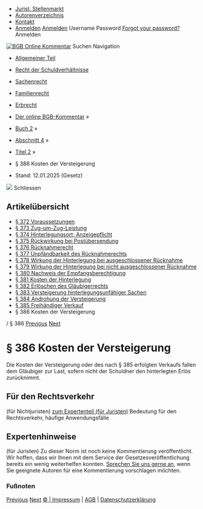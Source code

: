   * [Jurist. Stellenmarkt](https://bgb.kommentar.de/Buch-2/Abschnitt-4/Titel-2/</job-board> "Jurist. Stellenmarkt")
  * [Autorenverzeichnis](https://bgb.kommentar.de/Buch-2/Abschnitt-4/Titel-2/</Autorenverzeichnis> "Autorenverzeichnis")
  * [Kontakt](https://bgb.kommentar.de/Buch-2/Abschnitt-4/Titel-2/</Kontakt>)
  * [Anmelden](https://bgb.kommentar.de/Buch-2/Abschnitt-4/Titel-2/<#login> "show login form") [Anmelden](https://bgb.kommentar.de/Buch-2/Abschnitt-4/Titel-2/<#> "hide login form") Username Password
[Forgot your password?](https://bgb.kommentar.de/Buch-2/Abschnitt-4/Titel-2/</user/forgotpassword>) Anmelden 


[![BGB Online Kommentar](https://bgb.kommentar.de/extension/bgb/design/bgb/images/logo.png)](https://bgb.kommentar.de/Buch-2/Abschnitt-4/Titel-2/</> "BGB Online Kommentar")
Suchen
Navigation
  * [Allgemeiner Teil](https://bgb.kommentar.de/Buch-2/Abschnitt-4/Titel-2/</Buch-1>)
  * [Recht der Schuldverhältnisse](https://bgb.kommentar.de/Buch-2/Abschnitt-4/Titel-2/</Buch-2>)
  * [Sachenrecht](https://bgb.kommentar.de/Buch-2/Abschnitt-4/Titel-2/</Buch-3>)
  * [Familienrecht](https://bgb.kommentar.de/Buch-2/Abschnitt-4/Titel-2/</Buch-4>)
  * [Erbrecht](https://bgb.kommentar.de/Buch-2/Abschnitt-4/Titel-2/</Buch-5>)


  * [Der online BGB-Kommentar](https://bgb.kommentar.de/Buch-2/Abschnitt-4/Titel-2/</>) »
  * [Buch 2](https://bgb.kommentar.de/Buch-2/Abschnitt-4/Titel-2/</Buch-2>) »
  * [Abschnitt 4](https://bgb.kommentar.de/Buch-2/Abschnitt-4/Titel-2/</Buch-2/Abschnitt-4>) »
  * [Titel 2](https://bgb.kommentar.de/Buch-2/Abschnitt-4/Titel-2/</Buch-2/Abschnitt-4/Titel-2>) »
  * § 386 Kosten der Versteigerung 
  * Stand: 12.01.2025 (Gesetz) 


![](https://vg01.met.vgwort.de/na/1c9909529ead4f509072c06d9081a7d5)
Schliessen 
## Artikelübersicht
  * [ § 372 Voraussetzungen ](https://bgb.kommentar.de/Buch-2/Abschnitt-4/Titel-2/</Buch-2/Abschnitt-4/Titel-2/Voraussetzungen>)
  * [ § 373 Zug-um-Zug-Leistung ](https://bgb.kommentar.de/Buch-2/Abschnitt-4/Titel-2/</Buch-2/Abschnitt-4/Titel-2/Zug-um-Zug-Leistung>)
  * [ § 374 Hinterlegungsort; Anzeigepflicht ](https://bgb.kommentar.de/Buch-2/Abschnitt-4/Titel-2/</Buch-2/Abschnitt-4/Titel-2/Hinterlegungsort-Anzeigepflicht>)
  * [ § 375 Rückwirkung bei Postübersendung ](https://bgb.kommentar.de/Buch-2/Abschnitt-4/Titel-2/</Buch-2/Abschnitt-4/Titel-2/Rueckwirkung-bei-Postuebersendung>)
  * [ § 376 Rücknahmerecht ](https://bgb.kommentar.de/Buch-2/Abschnitt-4/Titel-2/</Buch-2/Abschnitt-4/Titel-2/Ruecknahmerecht>)
  * [ § 377 Unpfändbarkeit des Rücknahmerechts ](https://bgb.kommentar.de/Buch-2/Abschnitt-4/Titel-2/</Buch-2/Abschnitt-4/Titel-2/Unpfaendbarkeit-des-Ruecknahmerechts>)
  * [ § 378 Wirkung der Hinterlegung bei ausgeschlossener Rücknahme ](https://bgb.kommentar.de/Buch-2/Abschnitt-4/Titel-2/</Buch-2/Abschnitt-4/Titel-2/Wirkung-der-Hinterlegung-bei-ausgeschlossener-Ruecknahme>)
  * [ § 379 Wirkung der Hinterlegung bei nicht ausgeschlossener Rücknahme ](https://bgb.kommentar.de/Buch-2/Abschnitt-4/Titel-2/</Buch-2/Abschnitt-4/Titel-2/Wirkung-der-Hinterlegung-bei-nicht-ausgeschlossener-Ruecknahme>)
  * [ § 380 Nachweis der Empfangsberechtigung ](https://bgb.kommentar.de/Buch-2/Abschnitt-4/Titel-2/</Buch-2/Abschnitt-4/Titel-2/Nachweis-der-Empfangsberechtigung>)
  * [ § 381 Kosten der Hinterlegung ](https://bgb.kommentar.de/Buch-2/Abschnitt-4/Titel-2/</Buch-2/Abschnitt-4/Titel-2/Kosten-der-Hinterlegung>)
  * [ § 382 Erlöschen des Gläubigerrechts ](https://bgb.kommentar.de/Buch-2/Abschnitt-4/Titel-2/</Buch-2/Abschnitt-4/Titel-2/Erloeschen-des-Glaeubigerrechts>)
  * [ § 383 Versteigerung hinterlegungsunfähiger Sachen ](https://bgb.kommentar.de/Buch-2/Abschnitt-4/Titel-2/</Buch-2/Abschnitt-4/Titel-2/Versteigerung-hinterlegungsunfaehiger-Sachen>)
  * [ § 384 Androhung der Versteigerung ](https://bgb.kommentar.de/Buch-2/Abschnitt-4/Titel-2/</Buch-2/Abschnitt-4/Titel-2/Androhung-der-Versteigerung>)
  * [ § 385 Freihändiger Verkauf ](https://bgb.kommentar.de/Buch-2/Abschnitt-4/Titel-2/</Buch-2/Abschnitt-4/Titel-2/Freihaendiger-Verkauf>)
  * § 386 Kosten der Versteigerung 


/ § 386 
[Previous](https://bgb.kommentar.de/Buch-2/Abschnitt-4/Titel-2/</Buch-2/Abschnitt-4/Titel-2/Freihaendiger-Verkauf> "§ 385 Freihändiger Verkauf") [Next](https://bgb.kommentar.de/Buch-2/Abschnitt-4/Titel-2/</Buch-2/Abschnitt-4/Titel-3/Voraussetzungen> "§ 387 Voraussetzungen")
# § 386 Kosten der Versteigerung
Die Kosten der Versteigerung oder des nach § 385 erfolgten Verkaufs fallen dem Gläubiger zur Last, sofern nicht der Schuldner den hinterlegten Erlös zurücknimmt.
## Für den Rechtsverkehr 
(für Nichtjuristen)
[zum Expertenteil (für Juristen)](https://bgb.kommentar.de/Buch-2/Abschnitt-4/Titel-2/<#expertenhinweise>)
Bedeutung für den Rechtsverkehr, häufige Anwendungsfälle
## Expertenhinweise
(für Juristen)
Zu dieser Norm ist noch keine Kommentierung veröffentlicht. Wir hoffen, dass wir Ihnen mit dem Service der Gesetzesveröffentlichung bereits ein wenig weiterhelfen konnten. [Sprechen Sie uns gerne an](https://bgb.kommentar.de/Buch-2/Abschnitt-4/Titel-2/</Kontakt>), wenn Sie geeignete Autoren für eine Kommentierung vorschlagen möchten. 
### Fußnoten
[Previous](https://bgb.kommentar.de/Buch-2/Abschnitt-4/Titel-2/</Buch-2/Abschnitt-4/Titel-2/Freihaendiger-Verkauf> "§ 385 Freihändiger Verkauf") [Next](https://bgb.kommentar.de/Buch-2/Abschnitt-4/Titel-2/</Buch-2/Abschnitt-4/Titel-3/Voraussetzungen> "§ 387 Voraussetzungen")
[© | Impressum](https://bgb.kommentar.de/Buch-2/Abschnitt-4/Titel-2/</Kontakt>) | [AGB](https://bgb.kommentar.de/Buch-2/Abschnitt-4/Titel-2/</AGB>) | [Datenschutzerklärung](https://bgb.kommentar.de/Buch-2/Abschnitt-4/Titel-2/</Datenschutzerklaerung-fuer-Leser>)
